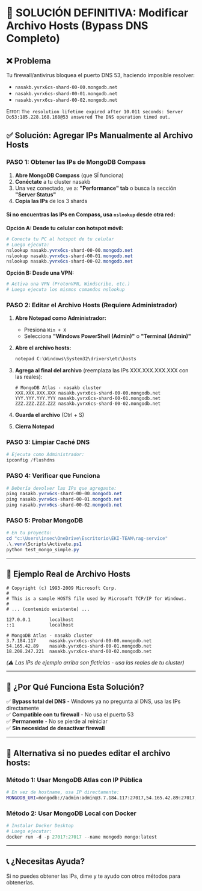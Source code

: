 # 🔧 SOLUCIÓN DEFINITIVA: Modificar Archivo Hosts (Bypass DNS Completo)

## ❌ Problema
Tu firewall/antivirus bloquea el puerto DNS 53, haciendo imposible resolver:
- `nasakb.yvrx6cs-shard-00-00.mongodb.net`
- `nasakb.yvrx6cs-shard-00-01.mongodb.net`
- `nasakb.yvrx6cs-shard-00-02.mongodb.net`

Error: `The resolution lifetime expired after 10.011 seconds: Server Do53:185.228.168.168@53 answered The DNS operation timed out.`

## ✅ Solución: Agregar IPs Manualmente al Archivo Hosts

### PASO 1: Obtener las IPs de MongoDB Compass

1. **Abre MongoDB Compass** (que SÍ funciona)
2. **Conéctate** a tu cluster nasakb
3. Una vez conectado, ve a: **"Performance" tab** o busca la sección **"Server Status"**
4. **Copia las IPs** de los 3 shards

#### Si no encuentras las IPs en Compass, usa `nslookup` desde otra red:

**Opción A: Desde tu celular con hotspot móvil:**
```powershell
# Conecta tu PC al hotspot de tu celular
# Luego ejecuta:
nslookup nasakb.yvrx6cs-shard-00-00.mongodb.net
nslookup nasakb.yvrx6cs-shard-00-01.mongodb.net
nslookup nasakb.yvrx6cs-shard-00-02.mongodb.net
```

**Opción B: Desde una VPN:**
```powershell
# Activa una VPN (ProtonVPN, Windscribe, etc.)
# Luego ejecuta los mismos comandos nslookup
```

### PASO 2: Editar el Archivo Hosts (Requiere Administrador)

1. **Abre Notepad como Administrador:**
   - Presiona `Win + X`
   - Selecciona **"Windows PowerShell (Admin)"** o **"Terminal (Admin)"**
   
2. **Abre el archivo hosts:**
   ```powershell
   notepad C:\Windows\System32\drivers\etc\hosts
   ```

3. **Agrega al final del archivo** (reemplaza las IPs XXX.XXX.XXX.XXX con las reales):
   ```
   # MongoDB Atlas - nasakb cluster
   XXX.XXX.XXX.XXX nasakb.yvrx6cs-shard-00-00.mongodb.net
   YYY.YYY.YYY.YYY nasakb.yvrx6cs-shard-00-01.mongodb.net
   ZZZ.ZZZ.ZZZ.ZZZ nasakb.yvrx6cs-shard-00-02.mongodb.net
   ```

4. **Guarda el archivo** (Ctrl + S)

5. **Cierra Notepad**

### PASO 3: Limpiar Caché DNS

```powershell
# Ejecuta como Administrador:
ipconfig /flushdns
```

### PASO 4: Verificar que Funciona

```powershell
# Debería devolver las IPs que agregaste:
ping nasakb.yvrx6cs-shard-00-00.mongodb.net
ping nasakb.yvrx6cs-shard-00-01.mongodb.net
ping nasakb.yvrx6cs-shard-00-02.mongodb.net
```

### PASO 5: Probar MongoDB

```powershell
# En tu proyecto:
cd "c:\Users\insec\OneDrive\Escritorio\EKI-TEAM\rag-service"
.\.venv\Scripts\Activate.ps1
python test_mongo_simple.py
```

---

## 📝 Ejemplo Real de Archivo Hosts

```
# Copyright (c) 1993-2009 Microsoft Corp.
#
# This is a sample HOSTS file used by Microsoft TCP/IP for Windows.
#
# ... (contenido existente) ...

127.0.0.1       localhost
::1             localhost

# MongoDB Atlas - nasakb cluster
3.7.184.117     nasakb.yvrx6cs-shard-00-00.mongodb.net
54.165.42.89    nasakb.yvrx6cs-shard-00-01.mongodb.net
18.208.247.221  nasakb.yvrx6cs-shard-00-02.mongodb.net
```

*(⚠️ Las IPs de ejemplo arriba son ficticias - usa las reales de tu cluster)*

---

## 🎯 ¿Por Qué Funciona Esta Solución?

✅ **Bypass total del DNS** - Windows ya no pregunta al DNS, usa las IPs directamente  
✅ **Compatible con tu firewall** - No usa el puerto 53  
✅ **Permanente** - No se pierde al reiniciar  
✅ **Sin necesidad de desactivar firewall**  

---

## 🚨 Alternativa si no puedes editar el archivo hosts:

### Método 1: Usar MongoDB Atlas con IP Pública
```bash
# En vez de hostname, usa IP directamente:
MONGODB_URI=mongodb://admin:admin@3.7.184.117:27017,54.165.42.89:27017,18.208.247.221:27017/nasakb?retryWrites=true&w=majority&authSource=admin&tls=true&tlsAllowInvalidCertificates=true
```

### Método 2: Usar MongoDB Local con Docker
```powershell
# Instalar Docker Desktop
# Luego ejecutar:
docker run -d -p 27017:27017 --name mongodb mongo:latest
```

---

## 📞 ¿Necesitas Ayuda?

Si no puedes obtener las IPs, dime y te ayudo con otros métodos para obtenerlas.
